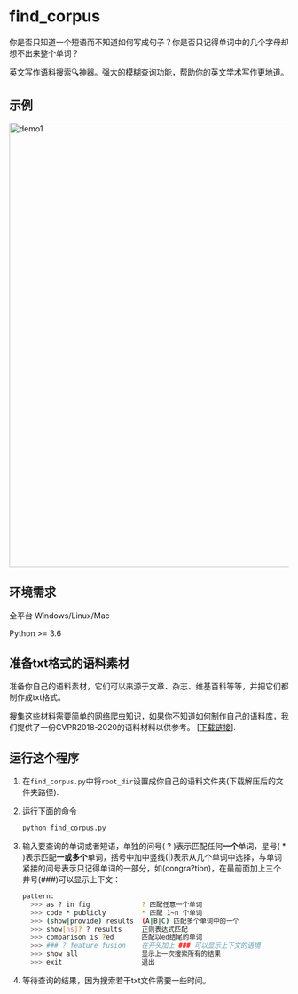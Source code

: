 # find_corpus



你是否只知道一个短语而不知道如何写成句子？你是否只记得单词中的几个字母却想不出来整个单词？

英文写作语料搜索🔍神器。强大的模糊查询功能，帮助你的英文学术写作更地道。

## 示例

<img alt="demo1" src="http://www.xyu.ink/wp-content/uploads/2020/11/corpus2.png" width=800>

## 环境需求

全平台 Windows/Linux/Mac 

Python >= 3.6

## 准备txt格式的语料素材

准备你自己的语料素材，它们可以来源于文章、杂志、维基百科等等，并把它们都制作成txt格式。

搜集这些材料需要简单的网络爬虫知识，如果你不知道如何制作自己的语料库，我们提供了一份CVPR2018-2020的语料材料以供参考。 [[下载链接](http://www.xyu.ink/wp-content/uploads/2020/11/CVPR_18-20.zip)].

## 运行这个程序

1. 在`find_corpus.py`中将`root_dir`设置成你自己的语料文件夹(下载解压后的文件夹路径).

2. 运行下面的命令

   ```bash
   python find_corpus.py
   ```

3. 输入要查询的单词或者短语，单独的问号( ? )表示匹配任何**一个**单词，星号( \* )表示匹配**一或多个**单词，括号中加中竖线(|)表示从几个单词中选择，与单词紧接的问号表示只记得单词的一部分，如(congra?tion)，在最前面加上三个井号(###)可以显示上下文：

   ```bash
   pattern:
     >>> as ? in fig             ? 匹配任意一个单词
     >>> code * publicly         * 匹配 1~n 个单词
     >>> (show|provide) results  (A|B|C) 匹配多个单词中的一个
     >>> show[ns]? ? results     正则表达式匹配
     >>> comparison is ?ed       匹配以ed结尾的单词
     >>> ### ? feature fusion    在开头加上 ### 可以显示上下文的语境
     >>> show all                显示上一次搜索所有的结果
     >>> exit                    退出
   ```

4.  等待查询的结果，因为搜索若干txt文件需要一些时间。


